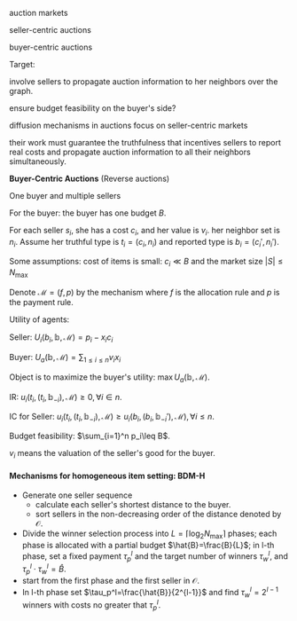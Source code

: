 auction markets

seller-centric auctions

buyer-centric auctions

Target:

involve sellers to propagate auction information to her neighbors over the graph.

ensure budget feasibility on the buyer's side?

diffusion mechanisms in auctions focus on seller-centric markets

their work must guarantee the truthfulness that incentives sellers to report real costs and propagate auction information to all their neighbors simultaneously.

**Buyer-Centric Auctions** (Reverse auctions)

One buyer and multiple sellers

For the buyer: the buyer has one budget $B$.

For each seller $s_i$, she has a cost $c_i$, and her value is $v_i$. her neighbor set is $n_i$. Assume her truthful type is $t_i=(c_i,n_i)$ and reported type is $b_i=(c_i',n_i')$.

Some assumptions: cost of items is small: $c_i\ll B$  and the market size $|S|\leq N_{\max}$

Denote $\mathcal{M}=(f,p)$ by the mechanism where $f$ is the allocation rule and $p$ is the payment rule.

Utility of agents:

Seller: $U_i(b_i,\mathbb{b},\mathcal{M})=p_i-x_ic_i$

Buyer: $U_a(\mathbb{b},\mathcal{M})=\sum_{1\leq i\leq n} v_ix_i$

Object is to maximize the buyer's utility: $\max U_a(\mathbb{b},\mathcal{M})$.

IR: $u_i(t_i,(t_i,\mathbb{b}_{-i}),\mathcal{M})\geq 0,\forall i\in n$.

IC for Seller: $u_i(t_i,(t_i,\mathbb{b}_{-i}),\mathcal{M})\geq u_i(b_i,(b_i,\mathbb{b}_{-i}'),\mathcal{M}),\forall i\leq n$.

Budget feasibility: $\sum_{i=1}^n p_i\leq B$.

$v_i$ means the valuation of the seller's good for the buyer.

#### Mechanisms for homogeneous item setting: BDM-H

- Generate one seller sequence
  - calculate each seller's shortest distance to the buyer.
  - sort sellers in the non-decreasing order of the distance denoted by $\mathcal{O}$.
- Divide the winner selection process into $L=\lceil \log_2N_\max\rceil$ phases; each phase is allocated with a partial budget $\hat{B}=\frac{B}{L}$; in l-th phase, set a fixed payment $\tau_p^l$ and the target number of winners $\tau_w^l$, and $\tau_p^l\cdot \tau_w^l=\hat{B}$.
- start from the first phase and the first seller in $\mathcal{O}$.
- In l-th phase set $\tau_p^l=\frac{\hat{B}}{2^{l-1}}$ and find $\tau_w^l=2^{l-1}$ winners with costs no greater that $\tau_p^l$.